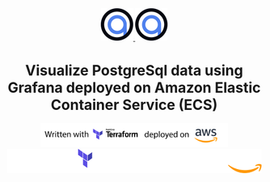 <div align="center">
  <a href="https://optiop.org#gh-light-mode-only">
    <img src="./docs/images/favi.optiop.dark.png#gh-light-mode-only" style="width: 64px">
  </a>
  <a href="https://optiop.org#gh-dark-mode-only">
    <img src="./docs/images/favi.optiop.dark.png#gh-dark-mode-only" style="width: 64px">
  </a>

  <h1>
  Visualize PostgreSql data using Grafana deployed on Amazon Elastic Container Service (ECS)
  </h1>

  <a href="https://optiop.org#gh-light-mode-only">
    <img src="./docs/images/banner.light.png#gh-light-mode-only" style="height: 48px">
  </a>
  <a href="https://optiop.org#gh-dark-mode-only">
    <img src="./docs/images/banner.dark.png#gh-dark-mode-only" style="height: 48px">
  </a>

  <br>
  <br>
</div>
